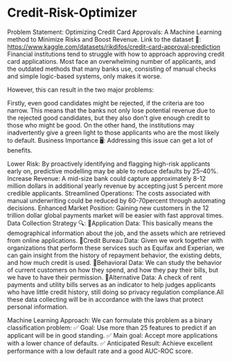 # Credit-Risk-Optimizer
Problem Statement: Optimizing Credit Card Approvals: A Machine Learning method to Minimize Risks and Boost Revenue.
Link to the dataset 📂: https://www.kaggle.com/datasets/rikdifos/credit-card-approval-prediction
Financial institutions tend to struggle with how to approach approving credit card applications. Most face an overwhelming number of applicants, and the outdated methods that many banks use, consisting of manual checks and simple logic-based systems, only makes it worse.

However, this can result in the two major problems:

Firstly, even good candidates might be rejected, if the criteria are too narrow. This means that the banks not only lose potential revenue due to the rejected good candidates, but they also don't give enough credit to those who might be good.
On the other hand, the institutions may inadvertently give a green light to those applicants who are the most likely to default.
Business Importance 🖥️:
Addressing this issue can get a lot of benefits.

Lower Risk: By proactively identifying and flagging high-risk applicants early on, predictive modelling may be able to reduce defaults by 25–40%.
Increase Revenue: A mid-size bank could capture approximately 8-12 million dollars in additional yearly revenue by accepting just 5 percent more credible applicants.
Streamlined Operations: The costs associated with manual underwriting could be reduced by 60-70percent through automating decisions.
Enhanced Market Position: Gaining new customers in the 12 trillion dollar global payments market will be easier with fast approval times.
Data Collection Strategy 🔍:
🔸Application Data: This basically means the demographical information about the job, and the assets which are retrieved from online applications.
🔸Credit Bureau Data: Given we work together with organizations that perform these services such as Equifax and Experian, we can gain insight from the history of repayment behavior, the existing debts, and how much credit is used.
🔸Behavioral Data: We can study the behavior of current customers on how they spend, and how they pay their bills, but we have to have their permission.
🔸Alternative Data: A check of rent payments and utility bills serves as an indicator to help judges applicants who have little credit history, still doing so privacy regulation compliance.All these data collecting will be in accordance with the laws that protect personal information.

Machine Learning Approach:
We can formulate this problem as a binary classification problem:
✅ Goal: Use more than 25 features to predict if an applicant will be in good standing.
✅ Main goal: Accept more applications with a lower chance of defaults.
✅ Anticipated Result: Achieve excellent performance with a low default rate and a good AUC-ROC score.
